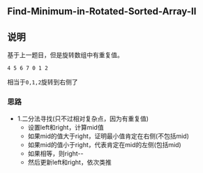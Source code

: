 ## Find-Minimum-in-Rotated-Sorted-Array-II

## 说明
基于上一题目，但是旋转数组中有重复值。

```
4 5 6 7 0 1 2
```
相当于`0,1,2`旋转到右侧了


### 思路

* 1.二分法寻找(只不过相对复杂点，因为有重复值)
	* 设置left和right，计算mid值
	* 如果mid的值大于right，证明最小值肯定在右侧(不包括mid)
	* 如果mid的值小于right，代表肯定在mid的左侧(包括mid)
	* 如果相等，则right--
	* 然后更新left和right，依次类推